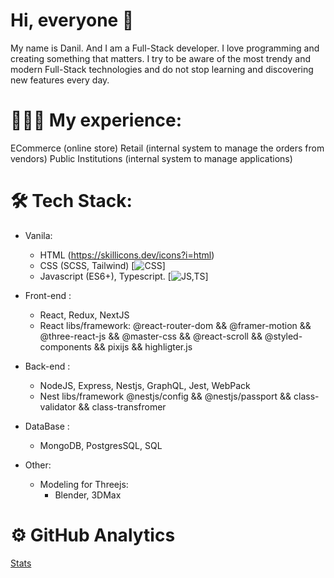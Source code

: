 
# Hi, everyone 👋
My name is Danil. And I am a Full-Stack developer.
I love programming and creating something that matters. I try to be aware of the most trendy and modern Full-Stack technologies and do not stop learning and discovering new features every day.

# 👨🏻‍💻 My experience:

ECommerce (online store)
Retail (internal system to manage the orders from vendors)
Public Institutions (internal system to manage applications)

# 🛠 Tech Stack:
- Vanila:
  * HTML (https://skillicons.dev/icons?i=html)
  * CSS (SCSS, Tailwind)  [![CSS](https://skillicons.dev/icons?i=css,tailwind)]
  * Javascript (ES6+), Typescript. [![JS,TS](https://skillicons.dev/icons?i=js,ts)]

- Front-end :
  * React, Redux, NextJS 
  * React libs/framework: @react-router-dom && @framer-motion && @three-react-js && @master-css && @react-scroll && @styled-components && pixijs && highligter.js

- Back-end :
  * NodeJS, Express, Nestjs, GraphQL, Jest, WebPack
  * Nest libs/framework @nestjs/config && @nestjs/passport && class-validator && class-transfromer

- DataBase :
  * MongoDB, PostgresSQL, SQL

- Other:
  * Modeling for Threejs:
    * Blender, 3DMax

    



# ⚙️  GitHub Analytics 

[Stats](https://github-readme-stats.vercel.app/api?username=soorq&show_icons=true&theme=radical)
